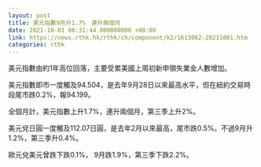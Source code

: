 ```yaml
---
layout: post
title: 美元指數9月升1.7%　連升兩個月
date: 2021-10-01 06:31:44.000000000 +08:00
link: https://news.rthk.hk/rthk/ch/component/k2/1613062-20211001.htm
categories: rthk
---
```


美元指數由約1年高位回落，主要受累美國上周初新申領失業金人數增加。

美元指數即市一度觸及94.504，是去年9月28日以來最高水平，但在紐約交易時段尾市跌0.2%，報94.199。

全個月計，美元指數上升1.7%，連升兩個月，第三季上升2%。

美元兌日圓一度觸及112.07日圓，是去年2月以來最高，尾市跌0.5%。不過9月升1.2%，第三季升0.4%。

歐元兌美元曾跌下跌0.1%， 9月跌1.9%，第三季下跌2.2%。
